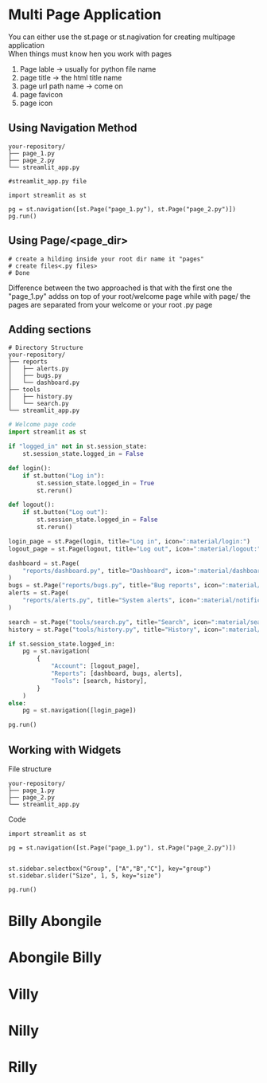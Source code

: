 # Multi Page Application   
You can either use the st.page or st.nagivation for creating multipage application   
When things must know hen you work with pages   
1. Page lable -> usually for python file name   
2. page title -> the html title name   
3. page url path name -> come on   
4. page favicon   
5. page icon   
## Using Navigation Method   
~~~
your-repository/
├── page_1.py
├── page_2.py
└── streamlit_app.py
~~~   
~~~
#streamlit_app.py file

import streamlit as st

pg = st.navigation([st.Page("page_1.py"), st.Page("page_2.py")])
pg.run()
~~~   
## Using Page/<page_dir>   
~~~
# create a hilding inside your root dir name it "pages"
# create files<.py files> 
# Done   

~~~   
Difference between the two approached is that with the first one the "page_1.py" addss on top of your root/welcome page while with page/ the pages are separated from your welcome or your root .py page      
## Adding sections   
~~~
# Directory Structure
your-repository/
├── reports
│   ├── alerts.py
│   ├── bugs.py
│   └── dashboard.py
├── tools
│   ├── history.py
│   └── search.py
└── streamlit_app.py
~~~   
~~~python
# Welcome page code
import streamlit as st

if "logged_in" not in st.session_state:
    st.session_state.logged_in = False

def login():
    if st.button("Log in"):
        st.session_state.logged_in = True
        st.rerun()

def logout():
    if st.button("Log out"):
        st.session_state.logged_in = False
        st.rerun()

login_page = st.Page(login, title="Log in", icon=":material/login:")
logout_page = st.Page(logout, title="Log out", icon=":material/logout:")

dashboard = st.Page(
    "reports/dashboard.py", title="Dashboard", icon=":material/dashboard:", default=True
)
bugs = st.Page("reports/bugs.py", title="Bug reports", icon=":material/bug_report:")
alerts = st.Page(
    "reports/alerts.py", title="System alerts", icon=":material/notification_important:"
)

search = st.Page("tools/search.py", title="Search", icon=":material/search:")
history = st.Page("tools/history.py", title="History", icon=":material/history:")

if st.session_state.logged_in:
    pg = st.navigation(
        {
            "Account": [logout_page],
            "Reports": [dashboard, bugs, alerts],
            "Tools": [search, history],
        }
    )
else:
    pg = st.navigation([login_page])

pg.run()

~~~     
## Working with Widgets   
File structure   
~~~
your-repository/
├── page_1.py
├── page_2.py
└── streamlit_app.py
~~~   
Code   
~~~
import streamlit as st

pg = st.navigation([st.Page("page_1.py"), st.Page("page_2.py")])


st.sidebar.selectbox("Group", ["A","B","C"], key="group")
st.sidebar.slider("Size", 1, 5, key="size")

pg.run()
~~~   

# Billy Abongile

# Abongile Billy


# Villy 
# Nilly 
# Rilly 




